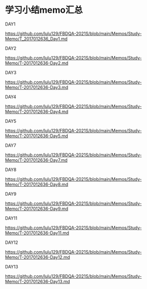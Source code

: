 # 学习小结memo汇总

DAY1

https://github.com/lulu129/FBDQA-2021S/blob/main/Memos/Study-Memo/T_2017012636_Day1.md

DAY2

https://github.com/lulu129/FBDQA-2021S/blob/main/Memos/Study-Memo/T-2017012636-Day2.md

DAY3

https://github.com/lulu129/FBDQA-2021S/blob/main/Memos/Study-Memo/T-2017012636-Day3.md

DAY4

https://github.com/lulu129/FBDQA-2021S/blob/main/Memos/Study-Memo/T-2017012636-Day4.md

DAY5

https://github.com/lulu129/FBDQA-2021S/blob/main/Memos/Study-Memo/T-2017012636-Day5.md

DAY7

https://github.com/lulu129/FBDQA-2021S/blob/main/Memos/Study-Memo/T-2017012636-Day7.md

DAY8

https://github.com/lulu129/FBDQA-2021S/blob/main/Memos/Study-Memo/T-2017012636-Day8.md

DAY9

https://github.com/lulu129/FBDQA-2021S/blob/main/Memos/Study-Memo/T-2017012636-Day9.md

DAY11

https://github.com/lulu129/FBDQA-2021S/blob/main/Memos/Study-Memo/T-2017012636-Day11.md

DAY12

https://github.com/lulu129/FBDQA-2021S/blob/main/Memos/Study-Memo/T-2017012636-Day12.md

DAY13

https://github.com/lulu129/FBDQA-2021S/blob/main/Memos/Study-Memo/T-2017012636-Day13.md